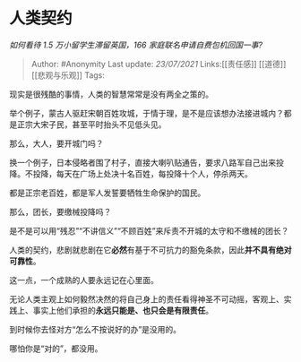 # 人类契约
*如何看待 1.5 万小留学生滞留英国，166 家庭联名申请自费包机回国一事?*

> Author: #Anonymity
> Last update: *23/07/2021*
> Links:[[责任感]] [[道德]] [[悲观与乐观]]
> Tags:

现实是很残酷的事情，人类的智慧常常是没有两全之策的。

举个例子，蒙古人驱赶宋朝百姓攻城，于情于理，是不是应该想办法接进城内？都是正宗大宋子民，甚至平时抬头不见低头见。

那么，大人，要开城门吗？

换一个例子，日本侵略者围了村子，直接大喇叭贴通告，要求八路军自己出来投降。不投降，每天在广场上处决十名百姓，每投降十个人，停杀两天。

都是正宗老百姓，都是军人发誓要牺牲生命保护的国民。

那么，团长，要缴械投降吗？

是不是可以用“残忍”“不讲信义”“不顾百姓”来斥责不开城的太守和不缴械的团长？

人类的契约，悲剧就悲剧在它**必然**有基于不可抗力的豁免条款，因此**并不具有绝对可靠性**。

这一点，一个成熟的人要永远记在心里面。

无论人类主观上如何毅然决然的将自己身上的责任看得神圣不可动摇，客观上、实践上、事实上他们承担的**永远只能是、也只会是有限责任**。

到时候你去怪对方“怎么不按说好的办”是没用的。

哪怕你是“对的”，都没用。

